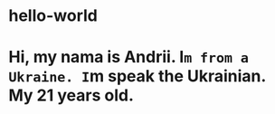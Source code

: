 # hello-world
# Hi, my nama is Andrii. I`m from a Ukraine. I`m speak the Ukrainian. My 21 years old.

